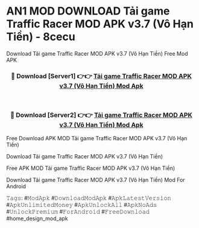 # AN1 MOD DOWNLOAD Tải game Traffic Racer MOD APK v3.7 (Vô Hạn Tiền) - 8cecu
Download Tải game Traffic Racer MOD APK v3.7 (Vô Hạn Tiền) Free Mod APK

<div align="center">
<h3>🔴 Download [Server1] 👉👉 <a href="https://apk-comot.site?title=Tải_game_Traffic_Racer_MOD_APK_v3.7_(Vô_Hạn_Tiền)">Tải game Traffic Racer MOD APK v3.7 (Vô Hạn Tiền) Mod Apk</a></h3><br>

<h3>🔴 Download [Server2] 👉👉 <a href="https://apk-comot.site?title=Tải_game_Traffic_Racer_MOD_APK_v3.7_(Vô_Hạn_Tiền)">Tải game Traffic Racer MOD APK v3.7 (Vô Hạn Tiền) Mod Apk</a></h3>
</div>


Free Download APK MOD Tải game Traffic Racer MOD APK v3.7 (Vô Hạn Tiền)

Download Tải game Traffic Racer MOD APK v3.7 (Vô Hạn Tiền) 

Free APK MOD Tải game Traffic Racer MOD APK v3.7 (Vô Hạn Tiền) 

Download Tải game Traffic Racer MOD APK v3.7 (Vô Hạn Tiền) Mod For Android

𝚃𝚊𝚐𝚜: #𝙼𝚘𝚍𝙰𝚙𝚔 #𝙳𝚘𝚠𝚗𝚕𝚘𝚊𝚍𝙼𝚘𝚍𝙰𝚙𝚔 #𝙰𝚙𝚔𝙻𝚊𝚝𝚎𝚜𝚝𝚅𝚎𝚛𝚜𝚒𝚘𝚗 #𝙰𝚙𝚔𝚄𝚗𝚕𝚒𝚖𝚒𝚝𝚎𝚍𝙼𝚘𝚗𝚎𝚢 #𝙰𝚙𝚔𝚄𝚗𝚕𝚘𝚌𝚔𝙰𝚕𝚕 #𝙰𝚙𝚔𝙽𝚘𝙰𝚍𝚜 #𝚄𝚗𝚕𝚘𝚌𝚔𝙿𝚛𝚎𝚖𝚒𝚞𝚖 #𝙵𝚘𝚛𝙰𝚗𝚍𝚛𝚘𝚒𝚍 #𝙵𝚛𝚎𝚎𝙳𝚘𝚠𝚗𝚕𝚘𝚊𝚍 #home_design_mod_apk
